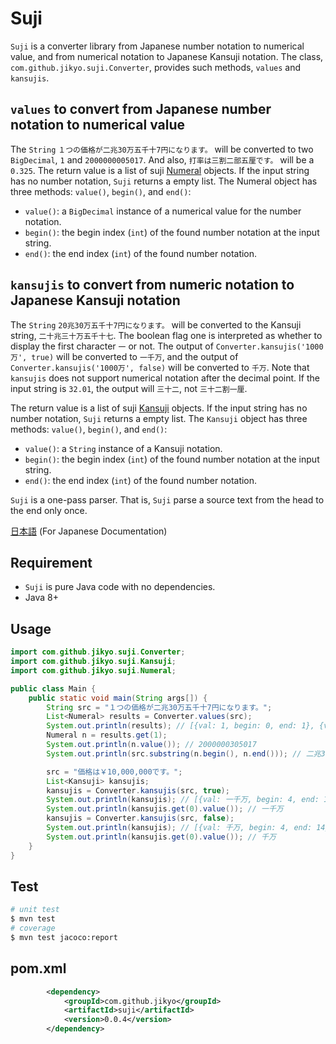 # Suji

`Suji` is a converter library from Japanese number notation to numerical value, and from numerical notation to Japanese Kansuji notation.
The class, `com.github.jikyo.suji.Converter`, provides such methods, `values` and `kansujis`.

## `values` to convert from Japanese number notation to numerical value

The `String` `１つの価格が二兆30万五千十7円になります。` will be converted to two `BigDecimal`, `1` and `2000000005017`.
And also, `打率は三割二部五厘です。`  will be a `0.325`.
The return value is a list of suji [Numeral](https://github.com/jikyo/suji4j/blob/master/src/main/java/com/github/jikyo/suji/Numeral.java) objects.
If the input string has no number notation, `Suji` returns a empty list.
The Numeral object has three methods: `value()`, `begin()`, and `end()`:

* `value()`: a `BigDecimal` instance of a numerical value for the number notation.
* `begin()`: the begin index (`int`) of the found number notation at the input string.
* `end()`: the end index (`int`) of the found number notation.

## `kansujis` to convert from numeric notation to Japanese Kansuji notation

The `String` `20兆30万五千十7円になります。` will be converted to the Kansuji string, `二十兆三十万五千十七`.
The boolean flag one is interpreted as whether to display the first character `一` or not.
The output of `Converter.kansujis('1000万', true)` will be converted to `一千万`, and the output of `Converter.kansujis('1000万', false)` will be converted to `千万`.
Note that `kansujis` does not support numerical notation after the decimal point.
If the input string is `32.01`, the output will `三十二`, not `三十二割一厘`.

The return value is a list of suji [Kansuji](https://github.com/jikyo/suji4j/blob/master/src/main/java/com/github/jikyo/suji/Kansuji.java) objects.
If the input string has no number notation, `Suji` returns a empty list.
The `Kansuji` object has three methods: `value()`, `begin()`, and `end()`:

* `value()`: a `String` instance of a Kansuji notation.
* `begin()`: the begin index (`int`) of the found number notation at the input string.
* `end()`: the end index (`int`) of the found number notation.

`Suji` is a one-pass parser.
That is, `Suji` parse a source text from the head to the end only once.

[日本語](README.ja.md) (For Japanese Documentation)

## Requirement

* `Suji` is pure Java code with no dependencies.
* Java 8+

## Usage

```java
import com.github.jikyo.suji.Converter;
import com.github.jikyo.suji.Kansuji;
import com.github.jikyo.suji.Numeral;

public class Main {
    public static void main(String args[]) {
        String src = "１つの価格が二兆30万五千十7円になります。";
        List<Numeral> results = Converter.values(src);
        System.out.println(results); // [{val: 1, begin: 0, end: 1}, {val: 2000000305017, begin: 6, end: 15}]
        Numeral n = results.get(1);
        System.out.println(n.value()); // 2000000305017
        System.out.println(src.substring(n.begin(), n.end())); // 二兆30万五千十7

        src = "価格は￥10,000,000です。";
        List<Kansuji> kansujis;
        kansujis = Converter.kansujis(src, true);
        System.out.println(kansujis); // [{val: 一千万, begin: 4, end: 14}]
        System.out.println(kansujis.get(0).value()); // 一千万
        kansujis = Converter.kansujis(src, false);
        System.out.println(kansujis); // [{val: 千万, begin: 4, end: 14}]
        System.out.println(kansujis.get(0).value()); // 千万
    }
}
```

## Test

```bash
# unit test
$ mvn test
# coverage
$ mvn test jacoco:report
```

## pom.xml

```xml
        <dependency>
            <groupId>com.github.jikyo</groupId>
            <artifactId>suji</artifactId>
            <version>0.0.4</version>
        </dependency>
```
